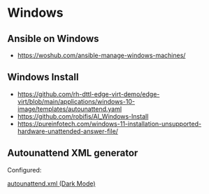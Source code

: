 # Windows

## Ansible on Windows

- https://woshub.com/ansible-manage-windows-machines/

## Windows Install

- https://github.com/rh-dttl-edge-virt-demo/edge-virt/blob/main/applications/windows-10-image/templates/autounattend.yaml
- https://github.com/robifis/AI_Windows-Install
- https://pureinfotech.com/windows-11-installation-unsupported-hardware-unattended-answer-file/

## Autounattend XML generator

Configured:

[autounattend.xml (Dark Mode)](https://schneegans.de/windows/unattend-generator/view/?LanguageMode=Unattended&UILanguage=en-US&Locale=en-US&Keyboard=00000409&UseKeyboard2=true&Locale2=es-US&Keyboard2=0000040a&GeoLocation=244&ProcessorArchitecture=amd64&BypassNetworkCheck=true&ComputerNameMode=Script&ComputerNameScript=return+Read-Host+-Prompt+%27Enter+computer+name%27%3B&CompactOsMode=Never&TimeZoneMode=Implicit&PartitionMode=Unattended&PartitionLayout=GPT&EspSize=300&RecoveryMode=Partition&RecoverySize=1000&DiskAssertionMode=Skip&WindowsEditionMode=Generic&WindowsEdition=pro&UserAccountMode=Unattended&AccountName0=Admin&AccountDisplayName0=&AccountPassword0=&AccountGroup0=Administrators&AccountName1=User&AccountDisplayName1=&AccountPassword1=&AccountGroup1=Users&AutoLogonMode=Own&PasswordExpirationMode=Unlimited&LockoutMode=Default&HideFiles=Hidden&ShowFileExtensions=true&TaskbarSearch=Hide&TaskbarIconsMode=Default&DisableWidgets=true&LeftTaskbar=true&DisableBingResults=true&StartTilesMode=Empty&StartPinsMode=Empty&DisableFastStartup=true&EnableRemoteDesktop=true&HardenSystemDriveAcl=true&DisableLastAccess=true&DisableAppSuggestions=true&HideEdgeFre=true&DisableEdgeStartupBoost=true&DeleteWindowsOld=true&EffectsMode=Default&DesktopIconsMode=Custom&IconHome=true&IconNetwork=true&IconThisPC=true&ExpressSettings=DisableAll&KeysMode=Configure&CapsLockInitial=Off&CapsLockBehavior=Toggle&NumLockInitial=Off&NumLockBehavior=Toggle&ScrollLockInitial=Off&ScrollLockBehavior=Toggle&ColorMode=Custom&SystemColorTheme=Dark&AppsColorTheme=Dark&AccentColor=%230078d4&AccentColorOnStart=true&AccentColorOnBorders=true&EnableTransparency=true&WallpaperMode=Default&Remove3DViewer=true&RemoveBingSearch=true&RemoveClipchamp=true&RemoveCopilot=true&RemoveCortana=true&RemoveDevHome=true&RemoveMailCalendar=true&RemoveMaps=true&RemoveMediaFeatures=true&RemoveMixedReality=true&RemoveZuneVideo=true&RemoveNews=true&RemoveOneSync=true&RemovePowerAutomate=true&RemoveSkype=true&RemoveSolitaire=true&RemoveStepsRecorder=true&RemoveStickyNotes=true&RemoveWallet=true&RemoveWeather=true&RemoveXboxApps=true&WdacMode=Skip)
